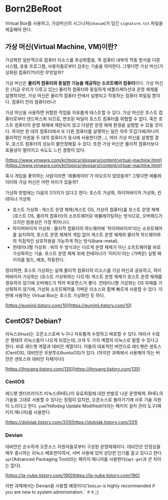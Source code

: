 # Born2BeRoot

Virtual Box를 사용하고, 가상머신의 시그니처(`shasum`)가 담긴 `signature.txt` 파일을 제출해야 한다.

## 가상 머신(Virtual Machine, VM)이란?

가상화란 일반적으로 컴퓨터 리소스를 추상화함을, 즉 컴퓨터 내부의 작동 방식을 다른 시스템, 응용 프로그램, 사용자들로부터 감추는 기술을 의미한다. 그렇다면 가상 머신(가상화된 컴퓨터?!)이란 무엇일까?

가상 머신은 **물리적 컴퓨터와 동일한 기능을 제공하는 소프트웨어 컴퓨터**이다. 가상 머신은 (지금 우리가 다루고 있는) 물리적 컴퓨터와 동일하게 애플리케이션과 운영 체제를 실행하지만, 가상 머신은 물리적 컴퓨터 안에서 실행되고 작동하는 컴퓨터 파일일 뿐이다. 컴퓨터 안의 컴퓨터라니!

가상 머신을 사용하면 위험한 작업을 자유롭게 테스트할 수 있다. 가상 머신은 호스트 컴퓨터로부터 샌드박스화 되므로, 변조된 파일이 호스트 컴퓨터를 위협할 수 없다. 혹은 호스트 컴퓨터의 운영 체제에 제한되지 않고 다양한 운영 체제 환경을 실행할 수 있을 것이다. 하지만 한 대의 컴퓨터에서 또 다른 컴퓨터를 실행하는 일은 아주 무겁기에(하나의 물리적인 자원을 두 대의 컴퓨터가 동시에 사용한다면...), 여러 가상 머신을 실행할 경우, 호스트 컴퓨터의 성능이 불안정해질 수 있다. 또한 가상 머신은 물리적 컴퓨터보다 효율성이 떨어지고 속도도 느린 경향이 있다.

[https://www.vmware.com/kr/topics/glossary/content/virtual-machine.html](https://www.vmware.com/kr/topics/glossary/content/virtual-machine.html)

혹시 게임을 좋아하는 사람이라면 '에뮬레이터'가 떠오르지 않았을까? 그렇다면 에뮬레이터와 가상 머신은 어떤 차이가 있을까?

가상화 방법에는 다음의 3가지가 있다고 한다: 호스트 가상화, 하이퍼바이저 가상화, 컨테이너 가상화

* 호스트 가상화 : 게스트 운영 체제(게스트 OS, 가상의 컴퓨터)를 호스트 운영 체제(호스트 OS, 물리적 컴퓨터)의 소프트웨어로 에뮬레이팅하는 방식으로, 오버헤드가 크지만 범용성은 가장 뛰어나다.
* 하이퍼바이저 가상화 : 물리적 컴퓨터의 하드웨어에 '하이퍼바이저'라는 소프트웨어를 설치하여, 호스트 운영 체제의 개입 없이 게스트 운영 체제와 물리적 하드웨어와의 직접적인 상호작용을 가능하게 하는 방식(bare-metal).
* 컨테이너형 가상화 : 위의 두 방식과는 다르게 운영 체제가 아닌 소프트웨어를 바로 가상화하는 기술. 호스트 운영 체제 위에 컨테이너가 '이미지'라는 (가벼운) 실행 패키지를 빌드, 배포, 작동한다.

정리하면, 호스트 가상화는 실제 물리적 컴퓨터의 리소스를 가상 머신과 공유하고, 하이퍼바이저 가상화는 (호스트 가상화와는 다르게) 게스트 운영 체제가 호스트 운영 체제를 경유하지 않기에 오버헤드가 적어 퍼포먼스가 좋다. 컨테이너형 가상화는 OS 자체를 가상화하지 않기에, 가상화 소프트웨어를 가벼운 리소스와 함꼐 빠르게 사용할 수 있다. 이번에 사용하는 Virtual Box는 호스트 가상화인 듯 하다.

[https://eunjinii.tistory.com/10](https://eunjinii.tistory.com/10)

## CentOS? Debian?

리눅스(linux)는 오픈소스로써 누구나 자유롭게 수정하고 배포할 수 있다. 따라서 수많은 형태의 리눅스들이 나오게 되었는데, 크게 두 가지 계열의 리눅스로 말할 수 있다고 한다. 바로 레드햇 계열과 데비안 계열이다. 이들의 대표적인 버전으로 레드햇은 센토스(CentOS), 데비안은 우분투(UbuntuOS)가 있다. (하지만 과제에서 사용해야 하는 버전은 센토스와 데비안 자체이다!)

[https://jhnyang.tistory.com/135](https://jhnyang.tistory.com/135)

### CentOS

레드햇 엔터프라이즈 리눅스(RHEL)이 유료화됨에 대한 반발로 나온 운영체제. RHEL의 기술을 그대로 사용할 수 있다는 장점이 있지만, 오픈소스로 돌아가기에 사후 기술 지원이 느리다고 한다. `yum`(Yellodog Update Modified)이라는 패키지 설치 관리 도구(패키지 매니저)를 사용한다.

[https://dololak.tistory.com/331](https://dololak.tistory.com/331)

### Devian

데비안은 순수하게 오픈소스 자원자들로부터 구성된 운영체제이다. 데비안은 안정성을 매우 중시하는 리눅스 배포판이여서, 서버 사용에 있어 상당한 인기를 끌고 있다고 한다. `apt`(Advanced Packaging Tool)라는 패키지 매니저를 사용한다(`apt-get`과 큰 차이는 없다).

[https://la-nube.tistory.com/190](https://la-nube.tistory.com/190)

이번 과제에서는 Devian을 사용할 예정이다('`Debian` is highly recommended if you are new to system administration.` ㅎㅎ;;)
